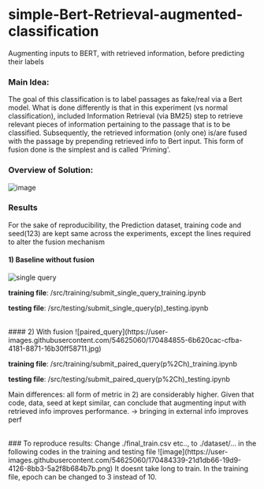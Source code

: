 # simple-Bert-Retrieval-augmented-classification
Augmenting inputs to BERT, with retrieved information, before predicting their labels

### Main Idea:
The goal of this classification is to label passages as fake/real via a Bert model.
What is done differently is that in this experiment (vs normal classification), included Information Retrieval (via BM25) step to retrieve relevant pieces of information pertaining to the passage that is to be classified.
Subsequently, the retrieved information (only one) is/are fused with the passage by prepending retrieved info to Bert input.
This form of fusion done is the simplest and is called 'Priming'.
<br />

### Overview of Solution:
![image](https://user-images.githubusercontent.com/54625060/170184988-c058e8ba-687c-40e4-9515-2f32c5881012.png)
<br />

### Results
For the sake of reproducibility, the Prediction dataset, training code and seed(123) are kept same across the experiments, except the lines required to alter the fusion mechanism 
#### 1) Baseline without fusion
![single query](https://user-images.githubusercontent.com/54625060/170484839-3ab29a87-b6a9-4e08-a1cd-c320aa3f5e15.jpg)

<b>training file</b>: /src/training/submit_single_query_training.ipynb

<b>testing file</b>: /src/testing/submit_single_query(p)_testing.ipynb

<br />
#### 2) With fusion
![paired_query](https://user-images.githubusercontent.com/54625060/170484855-6b620cac-cfba-4181-8871-16b30ff58711.jpg)

<b>training file</b>: /src/training/submit_paired_query(p%2Ch)_training.ipynb

<b>testing file</b>: /src/testing/submit_paired_query(p%2Ch)_testing.ipynb

Main differences: all form of metric in 2) are considerably higher.
Given that code, data, seed at kept similar, can conclude that augmenting input with retrieved info improves performance. -> bringing in external info improves perf

<br />
### To reproduce results:
Change ./final_train.csv etc.., to ./dataset/... in the following codes in the training and testing file
![image](https://user-images.githubusercontent.com/54625060/170484339-21d1db66-19d9-4126-8bb3-5a2f8b684b7b.png)
It doesnt take long to train. In the training file, epoch can be changed to 3 instead of 10.
